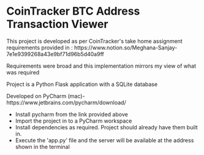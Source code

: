 # CoinTracker BTC Address Transaction Viewer
<p> This project is developed as per CoinTracker's take home assignment requirements provided in : https://www.notion.so/Meghana-Sanjay-7e1e9399268a43e9bf71d96b5d40a9ff</p>
<p> Requirements were broad and this implementation mirrors my view of what was required </p>

<p> Project is a Python Flask application with a SQLite database </p>
<p> Developed on PyCharm (mac)- https://www.jetbrains.com/pycharm/download/ </p>
<ul>
    <li>Install pycharm from the link provided above</li>
    <li>Import the project in to a PyCharm workspace</li>
    <li>Install dependencies as required. Project should already have them built in.</li>
    <li>Execute the 'app.py' file and the server will be available at the address shown in the terminal</li>
</ul>